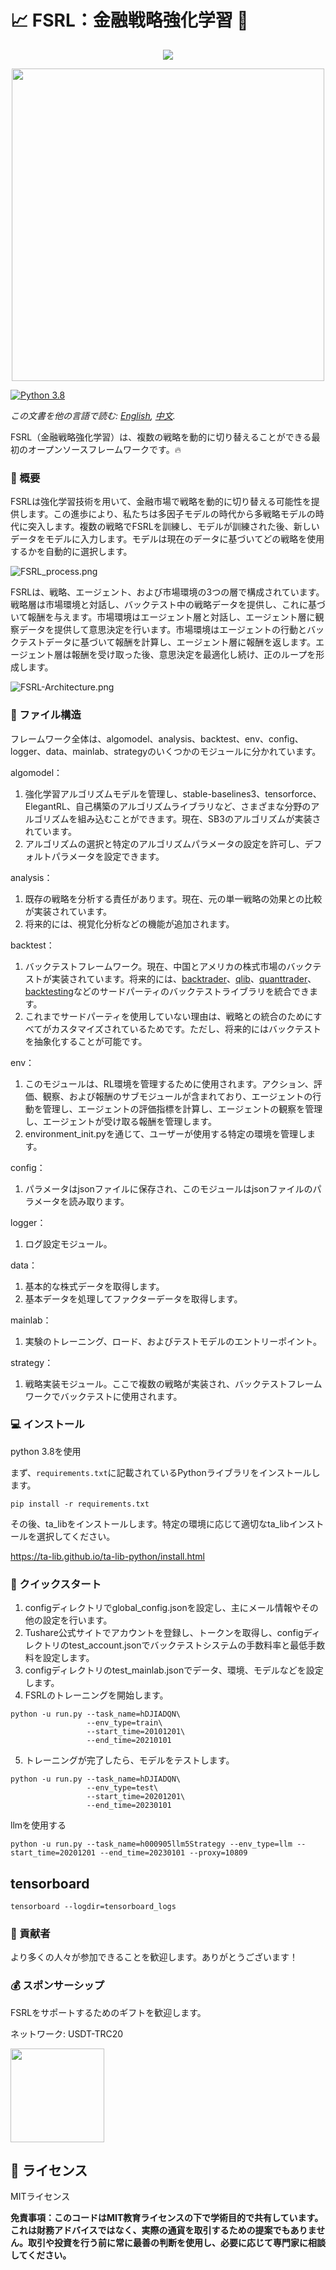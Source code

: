 # 📈 FSRL：金融戦略強化学習 🤖

<p align="center">
  <a href="https://skillicons.dev">
    <img src="https://skillicons.dev/icons?i=python,github,pytorch,tensorflow" />
  </a>
</p>

<div align="center">
    <img src="img/FSRL-cat.png" width="500">
</div>

[![Python 3.8](https://img.shields.io/badge/python-3.8-blue.svg)](https://www.python.org/downloads/release/python-380/)

*この文書を他の言語で読む: [English](readme.md), [中文](readme_zh.md).*

FSRL（金融戦略強化学習）は、複数の戦略を動的に切り替えることができる最初のオープンソースフレームワークです。🔥

### 📘 概要

FSRLは強化学習技術を用いて、金融市場で戦略を動的に切り替える可能性を提供します。この進歩により、私たちは多因子モデルの時代から多戦略モデルの時代に突入します。複数の戦略でFSRLを訓練し、モデルが訓練された後、新しいデータをモデルに入力します。モデルは現在のデータに基づいてどの戦略を使用するかを自動的に選択します。

![FSRL_process.png](img%2FFSRL_process.png)

FSRLは、戦略、エージェント、および市場環境の3つの層で構成されています。戦略層は市場環境と対話し、バックテスト中の戦略データを提供し、これに基づいて報酬を与えます。市場環境はエージェント層と対話し、エージェント層に観察データを提供して意思決定を行います。市場環境はエージェントの行動とバックテストデータに基づいて報酬を計算し、エージェント層に報酬を返します。エージェント層は報酬を受け取った後、意思決定を最適化し続け、正のループを形成します。

![FSRL-Architecture.png](img%2FFSRL-Architecture.png)

### 📁 ファイル構造

フレームワーク全体は、algomodel、analysis、backtest、env、config、logger、data、mainlab、strategyのいくつかのモジュールに分かれています。

algomodel：

1. 強化学習アルゴリズムモデルを管理し、stable-baselines3、tensorforce、ElegantRL、自己構築のアルゴリズムライブラリなど、さまざまな分野のアルゴリズムを組み込むことができます。現在、SB3のアルゴリズムが実装されています。
2. アルゴリズムの選択と特定のアルゴリズムパラメータの設定を許可し、デフォルトパラメータを設定できます。

analysis：

1. 既存の戦略を分析する責任があります。現在、元の単一戦略の効果との比較が実装されています。
2. 将来的には、視覚化分析などの機能が追加されます。

backtest：

1. バックテストフレームワーク。現在、中国とアメリカの株式市場のバックテストが実装されています。将来的には、[backtrader](https://github.com/mementum/backtrader)、[qlib](https://github.com/microsoft/qlib)、[quanttrader](https://github.com/letianzj/quanttrader)、[backtesting](https://github.com/kernc/backtesting.py)などのサードパーティのバックテストライブラリを統合できます。
2. これまでサードパーティを使用していない理由は、戦略との統合のためにすべてがカスタマイズされているためです。ただし、将来的にはバックテストを抽象化することが可能です。

env：

1. このモジュールは、RL環境を管理するために使用されます。アクション、評価、観察、および報酬のサブモジュールが含まれており、エージェントの行動を管理し、エージェントの評価指標を計算し、エージェントの観察を管理し、エージェントが受け取る報酬を管理します。
2. environment_init.pyを通じて、ユーザーが使用する特定の環境を管理します。

config：

1. パラメータはjsonファイルに保存され、このモジュールはjsonファイルのパラメータを読み取ります。

logger：

1. ログ設定モジュール。

data：

1. 基本的な株式データを取得します。
2. 基本データを処理してファクターデータを取得します。

mainlab：

1. 実験のトレーニング、ロード、およびテストモデルのエントリーポイント。

strategy：

1. 戦略実装モジュール。ここで複数の戦略が実装され、バックテストフレームワークでバックテストに使用されます。

### 💻 インストール
python 3.8を使用

まず、`requirements.txt`に記載されているPythonライブラリをインストールします。

```shell
pip install -r requirements.txt
```
その後、ta_libをインストールします。特定の環境に応じて適切なta_libインストールを選択してください。
 
https://ta-lib.github.io/ta-lib-python/install.html



### 🚀 クイックスタート
1. configディレクトリでglobal_config.jsonを設定し、主にメール情報やその他の設定を行います。
2. Tushare公式サイトでアカウントを登録し、トークンを取得し、configディレクトリのtest_account.jsonでバックテストシステムの手数料率と最低手数料を設定します。
3. configディレクトリのtest_mainlab.jsonでデータ、環境、モデルなどを設定します。
4. FSRLのトレーニングを開始します。
```shell
python -u run.py --task_name=hDJIADQN\
                 --env_type=train\
                 --start_time=20101201\
                 --end_time=20210101
```
5. トレーニングが完了したら、モデルをテストします。
```shell
python -u run.py --task_name=hDJIADQN\
                 --env_type=test\
                 --start_time=20201201\
                 --end_time=20230101
```
llmを使用する


```shell
python -u run.py --task_name=h000905llm5Strategy --env_type=llm --start_time=20201201 --end_time=20230101 --proxy=10809
```

## tensorboard
```shell
tensorboard --logdir=tensorboard_logs
```

### 👥 貢献者

より多くの人々が参加できることを歓迎します。ありがとうございます！

### 💰 スポンサーシップ

FSRLをサポートするためのギフトを歓迎します。

ネットワーク: USDT-TRC20

<img src="img/USDT-TRC20.jpg" width="150" height="150">

## 📝 ライセンス

MITライセンス

**免責事項：このコードはMIT教育ライセンスの下で学術目的で共有しています。これは財務アドバイスではなく、実際の通貨を取引するための提案でもありません。取引や投資を行う前に常に最善の判断を使用し、必要に応じて専門家に相談してください。**
